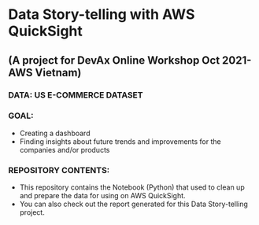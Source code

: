 # Data Story-telling with AWS QuickSight
## (A project for DevAx Online Workshop Oct 2021- AWS Vietnam)


### DATA: US E-COMMERCE DATASET

### GOAL:
- Creating a dashboard
- Finding insights about future trends and improvements for the companies and/or products

### REPOSITORY CONTENTS:

- This repository contains the Notebook (Python) that used to clean up and prepare the data for using on AWS QuickSight.
- You can also check out the report generated for this Data Story-telling project.
